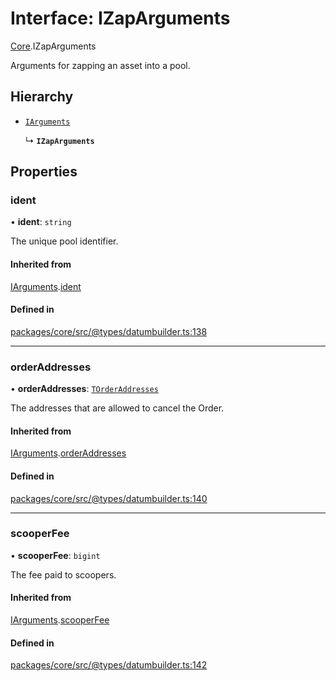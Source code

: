 # Interface: IZapArguments

[Core](../modules/Core.md).IZapArguments

Arguments for zapping an asset into a pool.

## Hierarchy

- [`IArguments`](Core.IArguments.md)

  ↳ **`IZapArguments`**

## Properties

### ident

• **ident**: `string`

The unique pool identifier.

#### Inherited from

[IArguments](Core.IArguments.md).[ident](Core.IArguments.md#ident)

#### Defined in

[packages/core/src/@types/datumbuilder.ts:138](https://github.com/SundaeSwap-finance/sundae-sdk/blob/main/packages/core/src/@types/datumbuilder.ts#L138)

___

### orderAddresses

• **orderAddresses**: [`TOrderAddresses`](../modules/Core.md#torderaddresses)

The addresses that are allowed to cancel the Order.

#### Inherited from

[IArguments](Core.IArguments.md).[orderAddresses](Core.IArguments.md#orderaddresses)

#### Defined in

[packages/core/src/@types/datumbuilder.ts:140](https://github.com/SundaeSwap-finance/sundae-sdk/blob/main/packages/core/src/@types/datumbuilder.ts#L140)

___

### scooperFee

• **scooperFee**: `bigint`

The fee paid to scoopers.

#### Inherited from

[IArguments](Core.IArguments.md).[scooperFee](Core.IArguments.md#scooperfee)

#### Defined in

[packages/core/src/@types/datumbuilder.ts:142](https://github.com/SundaeSwap-finance/sundae-sdk/blob/main/packages/core/src/@types/datumbuilder.ts#L142)
